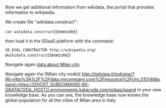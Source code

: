 Now we get additional information from wikidata, the portal that provides information to wikipedia.

We create  file "wikidata.construct":

`cat wikidata.construct`{{execute}}

then load it in the SDaaS platform with the command:

`SD_EVAL_CONSTRUCTOR http://wikipedia.org/ @wikidata.construct`{{execute}}

Navigate again [data about Milan city](https://[[HOST_SUBDOMAIN]]-8889-[[KATACODA_HOST]].environments.katacoda.com/sdaas/#explore:kb:http://data.mycompany.com/resource/city_015146)

Navigate again the [Milan city node](
http://lodview.it/lodview/?IRI=http%3A%2F%2Fdata.mycompany.com%2Fresource%2Fcity_015146&sparql=https://[[HOST_SUBDOMAIN]]-80-[[KATACODA_HOST]].environments.katacoda.com/sdaas/sparql in your new knowledge base. As you can see, the knowledge base now knows the global population for all the cities of Milan area in Italy.
